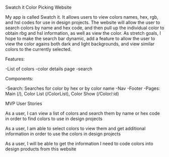 Swatch it Color Picking Website

My app is called Swatch it.  It allows users to view colors names, hex, rgb, and hsl codes for use in design projects.  The website will allow the user to search colors by name and hex code, and then pull up the individual color to obtain rbg and hsl information, as well as view the color.  As stretch goals, I hope to make the search bar dynamic, add a feature to allow the user to view the color agains both dark and light backgrounds, and view similar colors to the currently selected.

Features: 

-List of colors
-color details page
-search

Components:

-Search: 
    Searches for color by hex or by color name
-Nav
-Footer
-Pages:
    Main (/), 
    Color List (/ColorList), 
    Color Show (/Color/:id)  
        
MVP User Stories

As a user, I can view a list of colors and search them by name or hex code in order to find colors to use in design projects

As a user, I am able to select colors to view them and get additional information in order to use the colors in design projects

As a user, I will be able to get the information I need to code colors into design products from this website